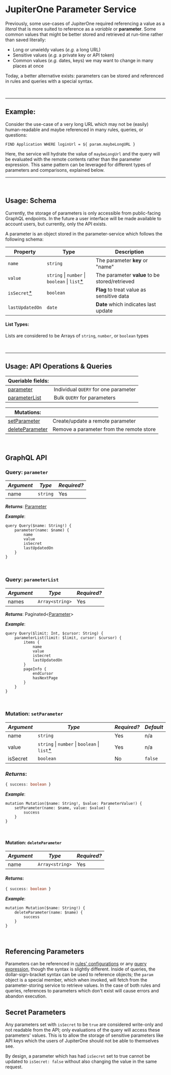 # JupiterOne Parameter Service

Previously, some use-cases of JupiterOne required referencing a value as a *literal* that is more suited to reference as a *variable* or **parameter**.  Some common values that might be better stored and retrieved at run-time rather than saved literally:

 - Long or unwieldy values (*e.g.* a long URL)
 - Sensitive values (*e.g.* a private key or API token)
 - Common values (*e.g.* dates, keys) we may want to change in many places at once

 Today, a better alternative exists: parameters can be stored and referenced in rules and queries with a special syntax.

<br>
<hr>

## Example:

Consider the use-case of a very long URL which may not be (easily) human-readable and maybe referenced in many rules, queries, or questions: 

```
FIND Application WHERE loginUrl = ${ param.maybeLongURL }
```
Here, the service will hydrate the value of `maybeLongUrl` and the query will be evaluated with the remote contents rather than the parameter expression.  This same pattern can be leveraged for different types of parameters and comparisons, explained below.
<hr>
<br>

## Usage: Schema

Currently, the storage of parameters is only accessible from public-facing GraphQL endpoints.  In the future a user interface will be made available to account users, but currently, only the API exists.

A parameter is an object stored in the parameter-service which follows the following schema:


| Property           | Type              | Description                                                                                                                                                         |
| ------------------ | ----------------- | ------------------------------------------------------------------------------------------------------------------------------------------------------------------- |
| `name`               | `string`          | The parameter **key** or "name" |
| `value`          | `string` \| `number` \| `boolean` \| `list`[*](#list-types)          | The parameter **value** to be stored/retrieved 
| `isSecret`[*](#secret-parameters)              | `boolean`          | **Flag** to treat value as sensitive data |
| `lastUpdatedOn`               | `date`          | **Date** which indicates last update  |

#### List Types: 
Lists are considered to be Arrays of `string`, `number`, or `boolean` types

<br>
<hr>

## Usage: API Operations & Queries

|Queriable fields:||
|--|--|
| [parameter](#graphql-query-parameter)|Individual `QUERY` for one parameter|
|[parameterList](#graphql-query-parameterlist)|Bulk `QUERY` for parameters|

|Mutations:||
|--|--|
| [setParameter](#graphql-mutation-setparameter)|Create/update a remote parameter|
|[deleteParameter](#graphql-mutation-deleteparameter)|Remove a parameter from the remote store|

<br>


## GraphQL API

### Query: `parameter`


|*Argument*|*Type*|*Required?*|
|--|--|--|
| name | `string` | Yes |

***Returns***: [Parameter](#usage-schema)

***Example***: 
```gql
query Query($name: String!) {
    parameter(name: $name) {
        name
        value
        isSecret
        lastUpdatedOn
    }
}
```
<br>

### Query: `parameterList`

|*Argument*|*Type*|*Required?*|
|--|--|--|
| names | `Array<string>` | Yes |

***Returns***: Paginated<[Parameter](#usage-schema)>

***Example***: 
```gql
query Query($limit: Int, $cursor: String) {
    parameterList(limit: $limit, cursor: $cursor) {
        items {
            name
            value
            isSecret
            lastUpdatedOn
        }
        pageInfo {
            endCursor
            hasNextPage
        }
    }
}
```
<br>

### Mutation: `setParameter`

|*Argument*|*Type*|*Required?*|*Default*
|--|--|--|--|
| name | `string` |Yes| n/a |
| value | `string` \| `number` \| `boolean` \| `list`[*](#list-types)  | Yes | n/a
| isSecret | `boolean` |No| `false` |

### ***Returns***: 
```ts
{ success: boolean }

```
***Example***: 
```gql
mutation Mutation($name: String!, $value: ParameterValue!) {
    setParameter(name: $name, value: $value) {
        success
    }
}
```

<br>

#### Mutation: `deleteParameter`

|*Argument*|*Type*|*Required?*|
|--|--|--|
| name | `Array<string>` |Yes|

#### ***Returns***: 
```ts
{ success: boolean }
```
***Example***: 
```gql
mutation Mutation($name: String!) {
    deleteParameter(name: $name) {
        success
    }
}
```
<br>

## Referencing Parameters

Parameters can be referenced in [rules' configurations](./schemas/alert-rule.md) or any [query expression](./jupiterone-query-language.md), though the syntax is slightly different.  Inside of queries, the dollar-sign-bracket syntax can be used to reference objects; the `param` object is a special member, which when invoked, will fetch from the parameter-storing service to retrieve values.  In the case of both rules and queries, references to parameters which don't exist will cause errors and abandon execution.

## Secret Parameters

Any parameters set with `isSecret` to be `true` are considered write-only and not readable from the API; only evaluations of the query will access these parameters' values.  This is to allow the storage of sensitive parameters like API keys which the users of JupiterOne should not be able to themselves see.

By design, a parameter which has had `isSecret` set to true cannot be updated to `isSecret: false` without also changing the value in the same request.